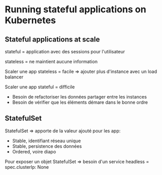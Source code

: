 # Running stateful applications on Kubernetes

## Stateful applications at scale

stateful = application avec des sessions pour l'utilisateur

stateless = ne maintient aucune information

Scaler une app stateless = facile => ajouter plus d'instance avec un load balancer

Scaler une app stateful = difficile

- Besoin de refactoriser les données partager entre les instances
- Besoin de vérifier que les éléments démare dans le bonne ordre

## StatefulSet

StatefulSet => apporte de la valeur ajouté pour les app:

- Stable, identifiant réseau unique
- Stable, persistence des données
- Ordered, voire diapo



Pour exposer un objet StatefulSet => besoin d'un service headless = spec.clusterIp: None
